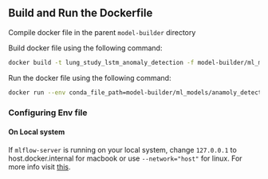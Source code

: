 ## Build and Run the Dockerfile

Compile docker file in the parent `model-builder` directory

Build docker file using the following command:

```bash
docker build -t lung_study_lstm_anomaly_detection -f model-builder/ml_models/Dockerfile  .
```

Run the docker file using the following command:

```bash
docker run --env conda_file_path=model-builder/ml_models/anamoly_detection/lung_study/conda.yaml --env conda_env_name=lung_study_lstm_anomaly_detection  --env ml_training_file=model-builder/ml_models/anamoly_detection/lung_study/train.py  lung_study_lstm_anomaly_detection
```

### Configuring Env file

#### On Local system

If ```mlflow-server``` is running on your local system, change `127.0.0.1` to host.docker.internal for macbook or use ```--network="host"``` for linux. For more info visit [this](https://stackoverflow.com/questions/24319662/from-inside-of-a-docker-container-how-do-i-connect-to-the-localhost-of-the-mach#:~:text=Use%20%2D%2Dnetwork%3D%22host%22,for%20Linux%2C%20per%20the%20documentation.).